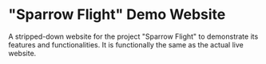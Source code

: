 # "Sparrow Flight" Demo Website
A stripped-down website for the project "Sparrow Flight" to demonstrate its features and functionalities. It is functionally the same as the actual live website.
